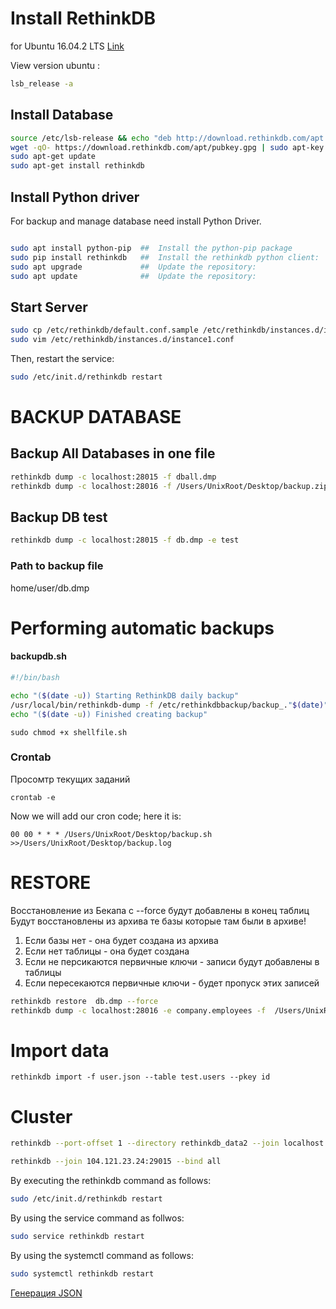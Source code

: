 # Install RethinkDB
for Ubuntu 16.04.2 LTS
[Link](https://www.linkedin.com/pulse/rethinkdb-installation-ubuntu-1404-deepak-gupta)


View version ubuntu :
``` bash
lsb_release -a
```

## Install Database
```bash
source /etc/lsb-release && echo "deb http://download.rethinkdb.com/apt $DISTRIB_CODENAME main" | sudo tee /etc/apt/sources.list.d/rethinkdb.list
wget -qO- https://download.rethinkdb.com/apt/pubkey.gpg | sudo apt-key add -
sudo apt-get update
sudo apt-get install rethinkdb
```

## Install Python driver
For backup and manage database need install Python Driver.

```bash

sudo apt install python-pip  ##  Install the python-pip package
sudo pip install rethinkdb   ##  Install the rethinkdb python client:
sudo apt upgrade             ##  Update the repository:
sudo apt update              ##  Update the repository: 
```

## Start Server

```bash
sudo cp /etc/rethinkdb/default.conf.sample /etc/rethinkdb/instances.d/instance1.conf
sudo vim /etc/rethinkdb/instances.d/instance1.conf
```
Then, restart the service:

```bash
sudo /etc/init.d/rethinkdb restart
```


# BACKUP DATABASE
## Backup All Databases in one file

```bash
rethinkdb dump -c localhost:28015 -f dball.dmp
rethinkdb dump -c localhost:28016 -f /Users/UnixRoot/Desktop/backup.zip
```

## Backup DB test

```bash
rethinkdb dump -c localhost:28015 -f db.dmp -e test
```

### Path to backup file
home/user/db.dmp 


# Performing automatic backups

#### backupdb.sh
```bash
#!/bin/bash

echo "($(date -u)) Starting RethinkDB daily backup"
/usr/local/bin/rethinkdb-dump -f /etc/rethinkdbbackup/backup_."$(date)".zip
echo "($(date -u)) Finished creating backup"
```

```
sudo chmod +x shellfile.sh
```

### Crontab
Просомтр текущих заданий
```
crontab -e
```

Now we will add our cron code; here it is:

```
00 00 * * * /Users/UnixRoot/Desktop/backup.sh >>/Users/UnixRoot/Desktop/backup.log
```


# RESTORE

Восстановление из Бекапа
с --force
будут добавлены в конец таблиц
Будут восстановлены из архива те базы которые там были в архиве!

1. Если базы нет - она будет создана из архива
2. Если нет таблицы - она будет создана
3. Если не персикаются первичные ключи - записи будут добавлены в таблицы
4. Если пересекаются первичные ключи - будет пропуск этих записей


```bash
rethinkdb restore  db.dmp --force
rethinkdb dump -c localhost:28016 -e company.employees -f  /Users/UnixRoot/Desktop/backup.zip
```


# Import data

```
rethinkdb import -f user.json --table test.users --pkey id
```


# Cluster
```bash
rethinkdb --port-offset 1 --directory rethinkdb_data2 --join localhost:29015
```

```bash
rethinkdb --join 104.121.23.24:29015 --bind all
```


By executing the rethinkdb command as follows:

```bash
sudo /etc/init.d/rethinkdb restart
```

By using the service command as follwos:

```bash
sudo service rethinkdb restart
```


By using the systemctl command as follows:

```bash
sudo systemctl rethinkdb restart
```





[Генерация JSON](https://www.mockaroo.com/schemas/download)
